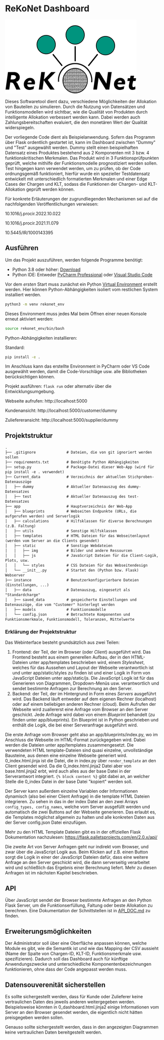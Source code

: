 # ReKoNet Dashboard

![Bild](app/static/img/logo.png)

Dieses Softwaretool dient dazu, verschiedene Möglichkeiten der Allokation von Bauteilen zu simulieren. Durch die Nutzung von Datensätzen und Funktionsmodellen wird sichtbar, wie die Qualität von Produkten durch intelligente Allokation verbessert werden kann. Dabei werden auch Zahlungsbereitschaften evaluiert, die den monetären Wert der Qualität widerspiegeln.

Der vorliegende Code dient als Beispielanwendung. Sofern das Programm über Flask ordentlich gestartet ist, kann im Dashboard zwischen "Dummy" und "Test" ausgewählt werden. 
Dummy stellt einen beispielhaften Datensatz eines Produktes bestehend aus 2 Komponenten mit 3 bzw. 4 funktionskritischen Merkmalen. Das Produkt wird in 3 Funktionsprüfpunkten geprüft, welche mithilfe der Funktionsmodelle prognostiziert werden sollen. 
Test hingegen kann verwendet werden, um zu prüfen, ob der Code ordnungsgemäß funktioniert, hierfür wurde ein spezieller Testdatensatz entwickelt mit unterschiedlich formatierten Merkmalen und einer Edge Cases der Chargen und KLT, sodass die Funktionen der Chargen- und KLT-Allokation geprüft werden können.

Für konkrete Erläuterungen der zugrundliegenden Mechanismen sei auf die nachfolgenden Veröffentlichungen verwiesen:

10.1016/j.procir.2022.10.022

10.1016/j.procir.2021.11.079

10.5445/IR/1000143395


## Ausführen

Um das Projekt auszuführen, werden folgende Programme benötigt:
- Python 3.8 oder höher: [Download](https://www.python.org/downloads/)
- Python IDE: Entweder [PyCharm Professional](https://www.jetbrains.com/de-de/pycharm/download/) oder [Visual Studio Code](https://code.visualstudio.com/Download)


Vor dem *ersten* Start muss zunächst ein Python [Virtual Environment](https://docs.python.org/3/library/venv.html) erstellt werden. Hier können Python-Abhängigkeiten isoliert vom restlichen System installiert werden.
```bash
python3 -m venv rekonet_env
```

Dieses Environment muss jedes Mal beim Öffnen einer neuen Konsole erneut aktiviert werden:
```bash
source rekonet_env/bin/bash
```

Python-Abhängigkeiten installieren:

Standard:
```bash
pip install -e .
```

Im Anschluss kann das erstellte Environment in PyCharm oder VS Code ausgewählt werden, damit die Code-Vorschläge usw. alle Bibliotheken berücksichtigen können.

Projekt ausführen:
`flask run` oder alternativ über die Entwicklungsumgebung.

Webseite aufrufen: http://localhost:5000

Kundenansicht: http://localhost:5000/customer/dummy

Zuliefereransicht: http://localhost:5000/supplier/dummy

## Projektstruktur

```
.
├── .gitignore              # Dateien, die von git ignoriert werden sollen
├── requirements.txt        # Benötigte Python Abhängigkeiten
├── setup.py                # Package-Datei dieser Web-App (wird für pip install -e . verwendet)
├── Current_data            # Verzeichnis der aktuellen Stichproben-Datenauszüge
│   ├── dummy               # Aktueller Datenauszug des dummy-Datensatzes
│   ├── test                # Aktueller Datenauszug des test-Datensatzes
├── app                     # Hauptverzeichnis der Web-App
│   ├── blueprints          # Webseiten Endpunkte (URLs, die aufgerufen werden) und Serverlogik
│   ├── calculations        # Hilfsklassen für diverse Berechnungen (z.B. Faltung)
│   ├── utils               # Sonstige Hilfsklassen
│   ├── templates           # HTML Dateien für das Webseitenlayout (werden vom Server an die Clients gesendet)
│   ├── static              # Sonstige Webdateien
│   │   ├── img             # Bilder und andere Ressourcen
│   │   ├── js              # JavaScript Dateien für die Client-Logik, Plots, usw.
│   │   └── styles          # CSS Dateien für das Webseitendesign
│   └── __init__.py         # Startet den (Python bzw. Flask) Webserver
├── instance                # Benutzerkonfigurierbare Dateien (Einstellungen, ...)
│   ├── data                # Datenauszug, eingesetzt als "Standardcharge"
│   ├── saved_data          # gespeicherte Einstellungen und Datenauszüge, die vom "Customer" hinterlegt werden
│   ├── models              # Funktionsmodelle
│   └── config.json         # Betrachtete Komponenten und Funktionsmerkmale, Funktionsmodell, Toleranzen, Mittelwerte

```

### Erklärung der Projektstruktur
Das Webinterface besteht grundsätzlich aus zwei Teilen:
1. Frontend: der Teil, der im Browser (oder *Client*) ausgeführt wird.
Das Frontend besteht aus einem generellen Aufbau, der in den HTML-Dateien unter app/templates beschrieben wird, einem *Stylesheet*, welches für das Aussehen und Layout der Webseite verantwortlich ist und unter app/static/styles zu finden ist und einer Logik in Form von JavaScript Dateien unter app/static/js.
Die JavaScript Logik ist für das Generieren von Diagrammen, Dropdown-Menüs usw. verantwortlich und sendet bestimmte Anfragen zur Berechnung an den Server.
2. Backend: der Teil, der im Hintergrund in Form eines *Servers* ausgeführt wird. Das Backend läuft entweder auf dem eigenen Rechner (localhost) oder auf einem beliebigen anderen Rechner (cloud).
Beim Aufrufen der Webseite wird zuallererst eine Anfrage vom Browser an den Server geschickt. Jede Anfrage wird dabei von einem *Blueprint* behandelt (zu finden unter app/blueprints). Ein Blueprint ist in Python geschrieben und enthält die Logik, die bei einer Serveranfrage ausgeführt wird.

Die erste Anfrage vom Browser geht also an app/blueprints/index.py, wo im Anschluss die Webseite im HTML-Format zurückgegeben wird.
Dabei werden die Dateien unter app/templates zusammengesetzt. Die verwendeten HTML template-Dateien sind quasi einzelne, unvollständige Bausteine, aus denen eine einzelne Webseite generiert wird.
0_index.html.jinja ist die Datei, die in index.py über `render_template` an den Client gesendet wird. Da die 0_index.html.jinja2 Datei aber von base.html.jinja2 erbt, wird auch alles aus der base Datei in der Serverantwort integriert.
`{% block content %}` gibt dabei an, an welcher Stelle die 0_index Datei in der base Datei "kopiert" werden soll.

Der Server kann außerdem einzelne Variablen oder Informationen dynamisch (also bei einer Client Anfrage) in die template HTML Dateien integrieren. Zu sehen in das in der index Datei an den zwei Arrays `config_types, config_names`, welche vom Server ausgefüllt werden und automatisch die zwei Buttons auf der Webseite generieren. Das erlaubt es, die Templates möglichst allgemein zu halten und alle konkreten Daten aus der Server config.json Datei einzufügen.

Mehr zu den HTML Template Dateien gibt es in der offiziellen Flask Dokumentation nachzulesen: https://flask.palletsprojects.com/en/2.0.x/api/

Die zweite Art von Server Anfragen geht nur indirekt vom Browser, und zwar über die JavaScript Logik aus. Beim Klicken auf z.B. einen Button sorgt die Logik in einer der JavaScript Dateien dafür, dass eine weitere Anfrage an den Server geschickt wird, die dann serverseitig verarbeitet wird und schließlich das Ergebnis einer Berechnung liefert. Mehr zu diesen Anfragen ist im nächsten Kapitel beschrieben. 
## API

Über JavaScript sendet der Browser bestimmte Anfragen an den Python Flask Server, um die Funktionserfüllung, Faltung oder beste Allokation zu berechnen.
Eine Dokumentation der Schnittstellen ist in [API_DOC.md](API_DOC.md) zu finden.

## Erweiterungsmöglichkeiten

Der Administrator soll über eine Oberfläche anpassen können, welche Module es gibt, wie die Semantik ist und wie das Mapping der CSV aussieht (Name der Spalte von Chargen-ID, KLT-ID, Funktionsmerkmale usw. spezifizieren). Dadurch soll das Dashboard auch für künftige Anwendungszwecke und unterschiedliche Komponentenbezeichnungen funktionieren, ohne dass der Code angepasst werden muss.

## Datensouverenität sicherstellen

Es sollte sichergestellt werden, dass für Kunde oder Zulieferer keine vertraulichen Daten des jeweils anderen weitergegeben werden. Beispielsweise könnten in 0_dashboard.html.jinja2 einige Informationen vom Server an den Browser gesendet werden, die eigentlich nicht hätten preisgegeben werden sollen.

Genauso sollte sichergestellt werden, dass in den angezeigten Diagrammen keine vertraulichen Daten bereitgestellt werden.
